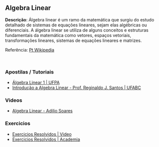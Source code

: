 ## Algebra Linear
<strong>Descrição</strong>: Álgebra linear é um ramo da matemática que surgiu do estudo detalhado de sistemas de equações lineares, sejam elas algébricas ou diferenciais. A álgebra linear se utiliza de alguns conceitos e estruturas fundamentais da matemática como vetores, espaços vetoriais, transformações lineares, sistemas de equações lineares e matrizes.
<br/>

Referência: [Pt Wikipedia](http://pt.wikipedia.org/wiki/%C3%81lgebra_linear)

<br/>

### Apostilas / Tutoriais


- [Álgebra Linear 1 | UFPA](http://www2.ufpa.br/quimdist/livros_bloco_4/ALGEBRA%20LINEAR/volume%201/AlgLinI%20-%20mod%20Quimica.pdf)
- [Introdução a Algebra Linear - Prof. Reginaldo J. Santos | UFABC ](http://gradmat.ufabc.edu.br/disciplinas/listas/alglin/gaalt00.pdf)

### Videos

- [Algebra Linear - Adilio Soares](https://www.youtube.com/watch?v=fEfh5mjKg_I)

### Exercicios

- [Exercicios Resolvidos | Video](https://www.youtube.com/watch?v=gnoHnZ4f4JU)
- [Exercicios Resolvidos | Academia](http://www.academia.edu/4826043/Algebra_Linear_Exercicios_Resolvidos)
